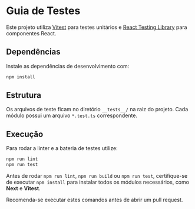 # Guia de Testes

Este projeto utiliza [Vitest](https://vitest.dev/) para testes unitários e [React Testing Library](https://testing-library.com/docs/react-testing-library/intro/) para componentes React.

## Dependências

Instale as dependências de desenvolvimento com:

```bash
npm install
```

## Estrutura

Os arquivos de teste ficam no diretório `__tests__/` na raiz do projeto. Cada módulo possui um arquivo `*.test.ts` correspondente.

## Execução

Para rodar a linter e a bateria de testes utilize:

```bash
npm run lint
npm run test
```

Antes de rodar `npm run lint`, `npm run build` ou `npm run test`, certifique-se de executar `npm install` para instalar todos os módulos necessários, como **Next** e **Vitest**.

Recomenda-se executar estes comandos antes de abrir um pull request.
